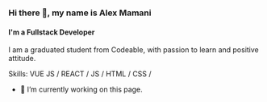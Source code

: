 ### Hi there 👋, my name is Alex Mamani
#### I'm a Fullstack Developer
I am a graduated student from Codeable, with passion to learn and
positive attitude.

Skills: VUE JS / REACT / JS / HTML / CSS / 

- 🔭 I’m currently working on this page. 






<!--
**AlexMamani85/AlexMamani85** is a ✨ _special_ ✨ repository because its `README.md` (this file) appears on your GitHub profile.

Here are some ideas to get you started:

- 🔭 I’m currently working on ...
- 🌱 I’m currently learning ...
- 👯 I’m looking to collaborate on ...
- 🤔 I’m looking for help with ...
- 💬 Ask me about ...
- 📫 How to reach me: ...
- 😄 Pronouns: ...
- ⚡ Fun fact: ...
-->
